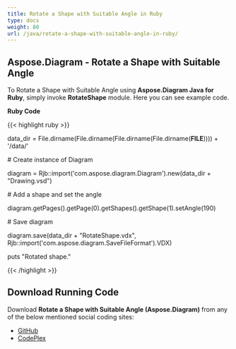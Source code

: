 ```yaml
---
title: Rotate a Shape with Suitable Angle in Ruby
type: docs
weight: 80
url: /java/rotate-a-shape-with-suitable-angle-in-ruby/
---
```


## **Aspose.Diagram - Rotate a Shape with Suitable Angle**
To Rotate a Shape with Suitable Angle using **Aspose.Diagram Java for Ruby**, simply invoke **RotateShape** module. Here you can see example code.

**Ruby Code**

{{< highlight ruby >}}

 data_dir = File.dirname(File.dirname(File.dirname(File.dirname(__FILE__)))) + '/data/'

\# Create instance of Diagram

diagram = Rjb::import('com.aspose.diagram.Diagram').new(data_dir + "Drawing.vsd")

\# Add a shape and set the angle

diagram.getPages().getPage(0).getShapes().getShape(1).setAngle(190)

\# Save diagram

diagram.save(data_dir + "RotateShape.vdx", Rjb::import('com.aspose.diagram.SaveFileFormat').VDX)

puts "Rotated shape."

{{< /highlight >}}
## **Download Running Code**
Download **Rotate a Shape with Suitable Angle (Aspose.Diagram)** from any of the below mentioned social coding sites:

- [GitHub](https://github.com/asposediagram/Aspose.Diagram-for-Java/blob/master/Plugins/Aspose_Diagram_Java_for_Ruby/lib/asposediagramjava/Shapes/rotateshape.rb)
- [CodePlex](https://asposediagramjavaruby.codeplex.com/SourceControl/latest#lib/asposediagramjava/Shapes/rotateshape.rb)
